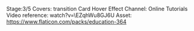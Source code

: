 Stage:3/5
Covers:
transition
Card Hover Effect
Channel: Online Tutorials
Video reference: watch?v=\EZqhWu8GJ6U
Asset: https://www.flaticon.com/packs/education-364
